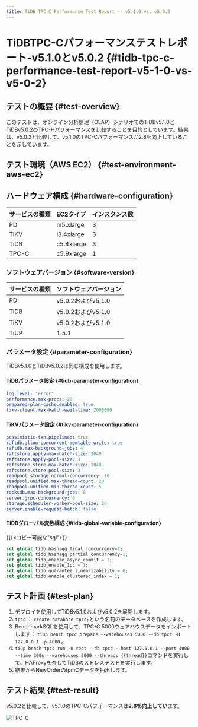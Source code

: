 ```yaml
---
title: TiDB TPC-C Performance Test Report -- v5.1.0 vs. v5.0.2
---
```


# TiDBTPC-Cパフォーマンステストレポート-v5.1.0とv5.0.2 {#tidb-tpc-c-performance-test-report-v5-1-0-vs-v5-0-2}

## テストの概要 {#test-overview}

このテストは、オンライン分析処理（OLAP）シナリオでのTiDBv5.1.0とTiDBv5.0.2のTPC-Hパフォーマンスを比較することを目的としています。結果は、v5.0.2と比較して、v5.1.0のTPC-Cパフォーマンスが2.8％向上していることを示しています。

## テスト環境（AWS EC2） {#test-environment-aws-ec2}

## ハードウェア構成 {#hardware-configuration}

| サービスの種類 | EC2タイプ     | インスタンス数 |
| :------ | :--------- | :------ |
| PD      | m5.xlarge  | 3       |
| TiKV    | i3.4xlarge | 3       |
| TiDB    | c5.4xlarge | 3       |
| TPC-C   | c5.9xlarge | 1       |

### ソフトウェアバージョン {#software-version}

| サービスの種類 | ソフトウェアバージョン     |
| :------ | :-------------- |
| PD      | v5.0.2およびv5.1.0 |
| TiDB    | v5.0.2およびv5.1.0 |
| TiKV    | v5.0.2およびv5.1.0 |
| TiUP    | 1.5.1           |

### パラメータ設定 {#parameter-configuration}

TiDBv5.1.0とTiDBv5.0.2は同じ構成を使用します。

#### TiDBパラメータ設定 {#tidb-parameter-configuration}


```yaml
log.level: "error"
performance.max-procs: 20
prepared-plan-cache.enabled: true
tikv-client.max-batch-wait-time: 2000000
```

#### TiKVパラメータ設定 {#tikv-parameter-configuration}


```yaml
pessimistic-txn.pipelined: true
raftdb.allow-concurrent-memtable-write: true
raftdb.max-background-jobs: 4
raftstore.apply-max-batch-size: 2048
raftstore.apply-pool-size: 3
raftstore.store-max-batch-size: 2048
raftstore.store-pool-size: 3
readpool.storage.normal-concurrency: 10
readpool.unified.max-thread-count: 20
readpool.unified.min-thread-count: 5
rocksdb.max-background-jobs: 8
server.grpc-concurrency: 6
storage.scheduler-worker-pool-size: 20
server.enable-request-batch: false
```

#### TiDBグローバル変数構成 {#tidb-global-variable-configuration}

{{{&lt;コピー可能な&quot;sql&quot;&gt;}}

```sql
set global tidb_hashagg_final_concurrency=1;
set global tidb_hashagg_partial_concurrency=1;
set global tidb_enable_async_commit = 1;
set global tidb_enable_1pc = 1;
set global tidb_guarantee_linearizability = 0;
set global tidb_enable_clustered_index = 1;
```

## テスト計画 {#test-plan}

1.  デプロイを使用してTiDBv5.1.0およびv5.0.2を展開します。
2.  `tpcc` ： `create database tpcc;`という名前のデータベースを作成します。
3.  BenchmarkSQLを使用して、TPC-C 5000ウェアハウスデータをインポートします： `tiup bench tpcc prepare --warehouses 5000 --db tpcc -H 127.0.0.1 -p 4000` 。
4.  `tiup bench tpcc run -U root --db tpcc --host 127.0.0.1 --port 4000 --time 300s --warehouses 5000 --threads {{thread}}`コマンドを実行して、HAProxyを介してTiDBのストレステストを実行します。
5.  結果からNewOrderのtpmCデータを抽出します。

## テスト結果 {#test-result}

v5.0.2と比較して、v5.1.0のTPC-Cパフォーマンスは**2.8％向上してい**ます。

![TPC-C](https://download.pingcap.com/images/docs/tpcc_v510_vs_v502.png)
